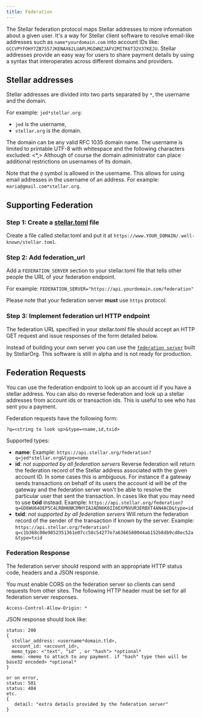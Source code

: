 ```yaml
---
title: Federation
---
```


The Stellar federation protocol maps Stellar addresses to more information about a given user. It's a way for Stellar client software
to resolve email-like addresses such as `name*yourdomain.com` into account IDs like: `GCCVPYFOHY7ZB7557JKENAX62LUAPLMGIWNZJAFV2MITK6T32V37KEJU`. Stellar addresses provide
an easy way for users to share payment details by using a syntax that interoperates across different domains and providers.

## Stellar addresses

Stellar addresses are divided into two parts separated by `*`, the username and the domain.

For example:  `jed*stellar.org`:
* `jed` is the username,
* `stellar.org` is the domain.

The domain can be any valid RFC 1035 domain name.
The username is limited to printable UTF-8 with whitespace and the following characters excluded: <*,> Although of course the domain administrator can place additional restrictions on usernames of its domain.

Note that the `@` symbol is allowed in the username. This allows for using email addresses in the username of an address. For example: `maria@gmail.com*stellar.org`.

## Supporting Federation

### Step 1: Create a [stellar.toml](./stellar-toml.md) file

Create a file called stellar.toml and put it at `https://www.YOUR_DOMAIN/.well-known/stellar.toml`.

### Step 2: Add federation_url

Add a `FEDERATION_SERVER` section to your stellar.toml file that tells other people the URL of your federation endpoint.

For example: `FEDERATION_SERVER="https://api.yourdomain.com/federation"`

Please note that your federation server **must** use `https` protocol.

### Step 3: Implement federation url HTTP endpoint

The federation URL specified in your stellar.toml file should accept an HTTP GET request and issue responses of the form detailed below.

Instead of building your own server you can use the [`federation server`](https://github.com/stellar/federation) built by StellarOrg. This software is still in alpha and is not ready for production.

## Federation Requests
You can use the federation endpoint to look up an account id if you have a stellar address. You can also do reverse federation and look up a stellar addresses from account ids or transaction ids. This is useful to see who has sent you a payment.

Federation requests have the following form:

`?q=<string to look up>&type=<name,id,txid>`

Supported types:
 - **name**: Example: `https://api.stellar.org/federation?q=jed*stellar.org&type=name`
 - **id**: *not supported by all federation servers* Reverse federation will return the federation record of the Stellar address associated with the given account ID. In some cases this is ambiguous. For instance if a gateway sends transactions on behalf of its users the account id will be of the gateway and the federation server won't be able to resolve the particular user that sent the transaction. In cases like that you may need to use **txid** instead. Example: `https://api.stellar.org/federation?q=GD6WU64OEP5C4LRBH6NK3MHYIA2ADN6K6II6EXPNVUR3ERBXT4AN4ACD&type=id`
 - **txid**: *not supported by all federation servers* Will return the federation record of the sender of the transaction if known by the server. Example: `https://api.stellar.org/federation?q=c1b368c00e9852351361e07cc58c54277e7a6366580044ab152b8db9cd8ec52a
&type=txid`

### Federation Response
The federation server should respond with an appropriate HTTP status code, headers and a JSON response.

You must enable CORS on the federation server so clients can send requests from other sites. The following HTTP header must be set for all federation server responses.

```
Access-Control-Allow-Origin: *
```

JSON response should look like:

```
status: 200
{
  stellar_address: <username*domain.tld>,
  account_id: <account_id>,
  memo_type: <"text", "id" , or "hash"> *optional*
  memo: <memo to attach to any payment. if "hash" type then will be base32 encoded> *optional*
}

or on error,
status: 501
status: 404
etc.
{
   detail: "extra details provided by the federation server"
}
```

